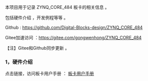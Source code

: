 本项目用于记录 ZYNQ_CORE_484 板卡的相关信息 。

包括硬件介绍 ，开发例程等等 。

Github :  https://github.com/Digital-Blocks-design/ZYNQ_CORE_484 

Gitee加速访问 ：https://gitee.com/gongwenhong/ZYNQ_CORE_484

【注】Gitee和Github同步更新 。

### 1，硬件介绍 

点击链接，访问板卡用户手册 ： [板卡用户手册](./User_Manual_CN.md) 


